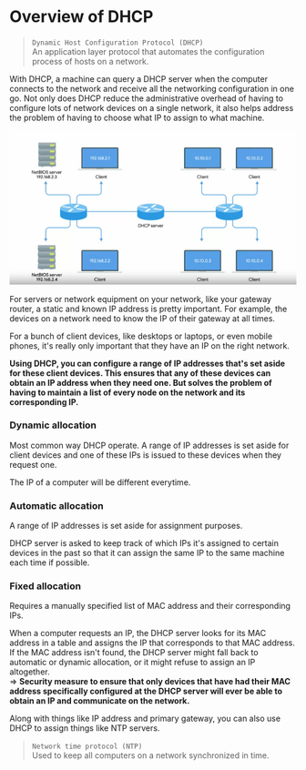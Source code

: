 # Overview of DHCP

> `Dynamic Host Configuration Protocol (DHCP)` <br>
> An application layer protocol that automates the configuration process of hosts on a network.

With DHCP, a machine can query a DHCP server when the computer connects to the network and receive all the networking configuration in one go. Not only does DHCP reduce the administrative overhead of having to configure lots of network devices on a single network, it also helps address the problem of having to choose what IP to assign to what machine.

![image](images/dhcp-server.png)

For servers or network equipment on your network, like your gateway router, a static and known IP address is pretty important. For example, the devices on a network need to know the IP of their gateway at all times.

For a bunch of client devices, like desktops or laptops, or even mobile phones, it's really only important that they have an IP on the right network.

**Using DHCP, you can configure a range of IP addresses that's set aside for these client devices. This ensures that any of these devices can obtain an IP address when they need one. But solves the problem of having to maintain a list of every node on the network and its corresponding IP.**

### **Dynamic allocation**

Most common way DHCP operate. A range of IP addresses is set aside for client devices and one of these IPs is issued to these devices when they request one.

The IP of a computer will be different everytime.

### **Automatic allocation**

A range of IP addresses is set aside for assignment purposes.

DHCP server is asked to keep track of which IPs it's assigned to certain devices in the past so that it can assign the same IP to the same machine each time if possible.

### **Fixed allocation**

Requires a manually specified list of MAC address and their corresponding IPs.

When a computer requests an IP, the DHCP server looks for its MAC address in a table and assigns the IP that corresponds to that MAC address. If the MAC address isn't found, the DHCP server might fall back to automatic or dynamic allocation, or it might refuse to assign an IP altogether. <br>
=> **Security measure to ensure that only devices that have had their MAC address specifically configured at the DHCP server will ever be able to obtain an IP and communicate on the network.**

Along with things like IP address and primary gateway, you can also use DHCP to assign things like NTP servers.

> `Network time protocol (NTP)` <br>
> Used to keep all computers on a network synchronized in time.
